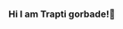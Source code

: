 ### Hi I am Trapti gorbade!👋

<!--
**Trapti121/Trapti121** is a ✨ _special_ ✨ repository because its `README.md` (this file) appears on your GitHub profile.

Here are some ideas to get you started:

- 🔭 I’m currently pursuing BE in computerscience at PCCOER...
- 🌱 I’m currently learning Frontend web development and programming..
-->
